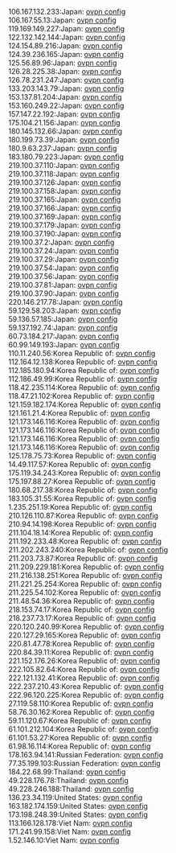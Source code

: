 106.167.132.233:Japan: [ovpn config](vpn/106_167_132_233.ovpn)  
106.167.55.13:Japan: [ovpn config](vpn/106_167_55_13.ovpn)  
119.169.149.227:Japan: [ovpn config](vpn/119_169_149_227.ovpn)  
122.132.142.144:Japan: [ovpn config](vpn/122_132_142_144.ovpn)  
124.154.89.216:Japan: [ovpn config](vpn/124_154_89_216.ovpn)  
124.39.236.165:Japan: [ovpn config](vpn/124_39_236_165.ovpn)  
125.56.89.96:Japan: [ovpn config](vpn/125_56_89_96.ovpn)  
126.28.225.38:Japan: [ovpn config](vpn/126_28_225_38.ovpn)  
126.78.231.247:Japan: [ovpn config](vpn/126_78_231_247.ovpn)  
133.203.143.79:Japan: [ovpn config](vpn/133_203_143_79.ovpn)  
153.137.81.204:Japan: [ovpn config](vpn/153_137_81_204.ovpn)  
153.160.249.22:Japan: [ovpn config](vpn/153_160_249_22.ovpn)  
157.147.22.192:Japan: [ovpn config](vpn/157_147_22_192.ovpn)  
175.104.21.156:Japan: [ovpn config](vpn/175_104_21_156.ovpn)  
180.145.132.66:Japan: [ovpn config](vpn/180_145_132_66.ovpn)  
180.199.73.39:Japan: [ovpn config](vpn/180_199_73_39.ovpn)  
180.9.63.237:Japan: [ovpn config](vpn/180_9_63_237.ovpn)  
183.180.79.223:Japan: [ovpn config](vpn/183_180_79_223.ovpn)  
219.100.37.110:Japan: [ovpn config](vpn/219_100_37_110.ovpn)  
219.100.37.118:Japan: [ovpn config](vpn/219_100_37_118.ovpn)  
219.100.37.126:Japan: [ovpn config](vpn/219_100_37_126.ovpn)  
219.100.37.158:Japan: [ovpn config](vpn/219_100_37_158.ovpn)  
219.100.37.165:Japan: [ovpn config](vpn/219_100_37_165.ovpn)  
219.100.37.166:Japan: [ovpn config](vpn/219_100_37_166.ovpn)  
219.100.37.169:Japan: [ovpn config](vpn/219_100_37_169.ovpn)  
219.100.37.179:Japan: [ovpn config](vpn/219_100_37_179.ovpn)  
219.100.37.190:Japan: [ovpn config](vpn/219_100_37_190.ovpn)  
219.100.37.2:Japan: [ovpn config](vpn/219_100_37_2.ovpn)  
219.100.37.24:Japan: [ovpn config](vpn/219_100_37_24.ovpn)  
219.100.37.29:Japan: [ovpn config](vpn/219_100_37_29.ovpn)  
219.100.37.54:Japan: [ovpn config](vpn/219_100_37_54.ovpn)  
219.100.37.56:Japan: [ovpn config](vpn/219_100_37_56.ovpn)  
219.100.37.81:Japan: [ovpn config](vpn/219_100_37_81.ovpn)  
219.100.37.90:Japan: [ovpn config](vpn/219_100_37_90.ovpn)  
220.146.217.78:Japan: [ovpn config](vpn/220_146_217_78.ovpn)  
59.129.58.203:Japan: [ovpn config](vpn/59_129_58_203.ovpn)  
59.136.57.185:Japan: [ovpn config](vpn/59_136_57_185.ovpn)  
59.137.192.74:Japan: [ovpn config](vpn/59_137_192_74.ovpn)  
60.73.184.217:Japan: [ovpn config](vpn/60_73_184_217.ovpn)  
60.99.149.193:Japan: [ovpn config](vpn/60_99_149_193.ovpn)  
110.11.240.56:Korea Republic of: [ovpn config](vpn/110_11_240_56.ovpn)  
112.164.12.138:Korea Republic of: [ovpn config](vpn/112_164_12_138.ovpn)  
112.185.180.94:Korea Republic of: [ovpn config](vpn/112_185_180_94.ovpn)  
112.186.49.99:Korea Republic of: [ovpn config](vpn/112_186_49_99.ovpn)  
118.42.235.114:Korea Republic of: [ovpn config](vpn/118_42_235_114.ovpn)  
118.47.21.102:Korea Republic of: [ovpn config](vpn/118_47_21_102.ovpn)  
121.159.182.174:Korea Republic of: [ovpn config](vpn/121_159_182_174.ovpn)  
121.161.21.4:Korea Republic of: [ovpn config](vpn/121_161_21_4.ovpn)  
121.173.146.116:Korea Republic of: [ovpn config](vpn/121_173_146_116.ovpn)  
121.173.146.116:Korea Republic of: [ovpn config](vpn/121_173_146_116.ovpn)  
121.173.146.116:Korea Republic of: [ovpn config](vpn/121_173_146_116.ovpn)  
121.173.146.116:Korea Republic of: [ovpn config](vpn/121_173_146_116.ovpn)  
125.178.75.73:Korea Republic of: [ovpn config](vpn/125_178_75_73.ovpn)  
14.49.117.57:Korea Republic of: [ovpn config](vpn/14_49_117_57.ovpn)  
175.119.34.243:Korea Republic of: [ovpn config](vpn/175_119_34_243.ovpn)  
175.197.88.27:Korea Republic of: [ovpn config](vpn/175_197_88_27.ovpn)  
180.68.217.38:Korea Republic of: [ovpn config](vpn/180_68_217_38.ovpn)  
183.105.31.55:Korea Republic of: [ovpn config](vpn/183_105_31_55.ovpn)  
1.235.251.19:Korea Republic of: [ovpn config](vpn/1_235_251_19.ovpn)  
210.126.110.87:Korea Republic of: [ovpn config](vpn/210_126_110_87.ovpn)  
210.94.14.198:Korea Republic of: [ovpn config](vpn/210_94_14_198.ovpn)  
211.104.18.14:Korea Republic of: [ovpn config](vpn/211_104_18_14.ovpn)  
211.192.233.48:Korea Republic of: [ovpn config](vpn/211_192_233_48.ovpn)  
211.202.243.240:Korea Republic of: [ovpn config](vpn/211_202_243_240.ovpn)  
211.203.73.87:Korea Republic of: [ovpn config](vpn/211_203_73_87.ovpn)  
211.209.229.181:Korea Republic of: [ovpn config](vpn/211_209_229_181.ovpn)  
211.216.138.251:Korea Republic of: [ovpn config](vpn/211_216_138_251.ovpn)  
211.221.25.254:Korea Republic of: [ovpn config](vpn/211_221_25_254.ovpn)  
211.225.54.102:Korea Republic of: [ovpn config](vpn/211_225_54_102.ovpn)  
211.48.54.36:Korea Republic of: [ovpn config](vpn/211_48_54_36.ovpn)  
218.153.74.17:Korea Republic of: [ovpn config](vpn/218_153_74_17.ovpn)  
218.237.73.17:Korea Republic of: [ovpn config](vpn/218_237_73_17.ovpn)  
220.120.240.99:Korea Republic of: [ovpn config](vpn/220_120_240_99.ovpn)  
220.127.29.165:Korea Republic of: [ovpn config](vpn/220_127_29_165.ovpn)  
220.81.47.78:Korea Republic of: [ovpn config](vpn/220_81_47_78.ovpn)  
220.84.39.11:Korea Republic of: [ovpn config](vpn/220_84_39_11.ovpn)  
221.152.176.26:Korea Republic of: [ovpn config](vpn/221_152_176_26.ovpn)  
222.105.82.64:Korea Republic of: [ovpn config](vpn/222_105_82_64.ovpn)  
222.121.132.41:Korea Republic of: [ovpn config](vpn/222_121_132_41.ovpn)  
222.237.210.43:Korea Republic of: [ovpn config](vpn/222_237_210_43.ovpn)  
222.96.120.225:Korea Republic of: [ovpn config](vpn/222_96_120_225.ovpn)  
27.119.58.110:Korea Republic of: [ovpn config](vpn/27_119_58_110.ovpn)  
58.76.30.162:Korea Republic of: [ovpn config](vpn/58_76_30_162.ovpn)  
59.11.120.67:Korea Republic of: [ovpn config](vpn/59_11_120_67.ovpn)  
61.101.212.104:Korea Republic of: [ovpn config](vpn/61_101_212_104.ovpn)  
61.101.53.27:Korea Republic of: [ovpn config](vpn/61_101_53_27.ovpn)  
61.98.16.114:Korea Republic of: [ovpn config](vpn/61_98_16_114.ovpn)  
178.163.94.141:Russian Federation: [ovpn config](vpn/178_163_94_141.ovpn)  
77.35.199.103:Russian Federation: [ovpn config](vpn/77_35_199_103.ovpn)  
184.22.68.99:Thailand: [ovpn config](vpn/184_22_68_99.ovpn)  
49.228.176.78:Thailand: [ovpn config](vpn/49_228_176_78.ovpn)  
49.228.246.188:Thailand: [ovpn config](vpn/49_228_246_188.ovpn)  
136.23.34.119:United States: [ovpn config](vpn/136_23_34_119.ovpn)  
163.182.174.159:United States: [ovpn config](vpn/163_182_174_159.ovpn)  
173.198.248.39:United States: [ovpn config](vpn/173_198_248_39.ovpn)  
113.166.128.178:Viet Nam: [ovpn config](vpn/113_166_128_178.ovpn)  
171.241.99.158:Viet Nam: [ovpn config](vpn/171_241_99_158.ovpn)  
1.52.146.10:Viet Nam: [ovpn config](vpn/1_52_146_10.ovpn)  
